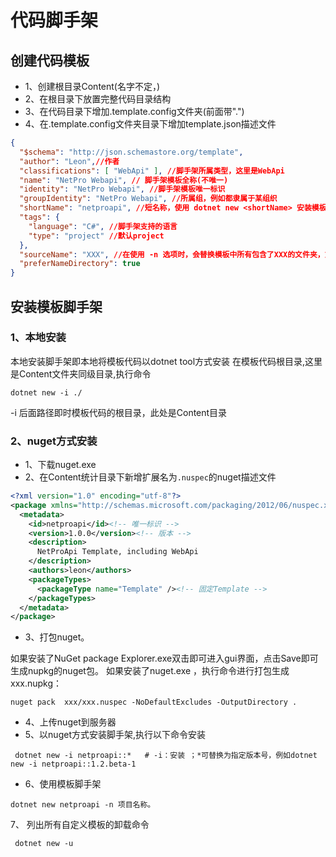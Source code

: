 # 代码脚手架

## 创建代码模板

- 1、创建根目录Content(名字不定，)
- 2、在根目录下放置完整代码目录结构
- 3、在代码目录下增加.template.config文件夹(前面带".")
- 4、在.template.config文件夹目录下增加template.json描述文件

```json
{
  "$schema": "http://json.schemastore.org/template",
  "author": "Leon",//作者
  "classifications": [ "WebApi" ], //脚手架所属类型，这里是WebApi
  "name": "NetPro Webapi", // 脚手架模板全称(不唯一)
  "identity": "NetPro Webapi", //脚手架模板唯一标识
  "groupIdentity": "NetPro Webapi", //所属组，例如都隶属于某组织
  "shortName": "netproapi", //短名称，使用 dotnet new <shortName> 安装模板时的名称
  "tags": {
    "language": "C#", //脚手架支持的语言
    "type": "project" //默认project
  },
  "sourceName": "XXX", //在使用 -n 选项时，会替换模板中所有包含了XXX的文件夹，文件等
  "preferNameDirectory": true
}
```
## 安装模板脚手架

### 1、本地安装

本地安装脚手架即本地将模板代码以dotnet tool方式安装
在模板代码根目录,这里是Content文件夹同级目录,执行命令
```
dotnet new -i ./ 
```
-i 后面路径即时模板代码的根目录，此处是Content目录

### 2、nuget方式安装

- 1、下载nuget.exe
- 2、在Content统计目录下新增扩展名为`.nuspec`的nuget描述文件

```xml
<?xml version="1.0" encoding="utf-8"?>
<package xmlns="http://schemas.microsoft.com/packaging/2012/06/nuspec.xsd">
  <metadata>
    <id>netproapi</id><!-- 唯一标识 -->
    <version>1.0.0</version><!-- 版本 -->
    <description>
      NetProApi Template, including WebApi     
    </description>
    <authors>leon</authors>
    <packageTypes>
      <packageType name="Template" /><!-- 固定Template -->
    </packageTypes>
  </metadata>
</package>
```

- 3、打包nuget。

如果安装了NuGet package Explorer.exe双击即可进入gui界面，点击Save即可生成nupkg的nuget包。
如果安装了nuget.exe ，执行命令进行打包生成xxx.nupkg：
```
nuget pack  xxx/xxx.nuspec -NoDefaultExcludes -OutputDirectory . 
```
- 4、上传nuget到服务器
- 5、以nuget方式安装脚手架,执行以下命令安装
```
 dotnet new -i netproapi::*   # -i：安装 ；*可替换为指定版本号，例如dotnet new -i netproapi::1.2.beta-1
```

- 6、使用模板脚手架

```
dotnet new netproapi -n 项目名称。
```

7、 列出所有自定义模板的卸载命令

```
 dotnet new -u 
```